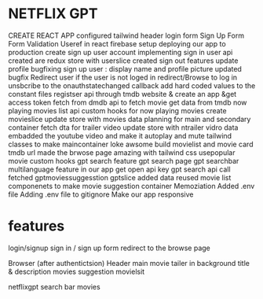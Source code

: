 # NETFLIX GPT
CREATE REACT APP
configured tailwind
header
login form
Sign Up Form
Form Validation
Useref in react 
firebase setup
deploying our app to production
create sign up user account 
implementing sign in user api
created are redux store with userslice
created sign out features
update profile
bugfixing sign up user : display name and profile picture updated
bugfix Redirect user if the user is not loged in redirect/Browse to log in 
unsbcribe to the onauthstatechanged callback
add hard coded values to the constant files
registser api through tmdb website & create an app &get access token
fetch from dmdb api to fetch movie
get data from tmdb now playing movies list api
custom hooks for now playing movies
create movieslice
update store with movies data
planning for main and secondary container
fetch dta for trailer video
update store with ntrailer vidro data
embadded the youtube video and make it autoplay and mute
tailwind classes to make maincontainer loke awsome 
build movielist and movie card tmdb url 
made the brwose page amazing with tailwind css
usepopular movie custom hooks 
gpt search feature
gpt search page
gpt searchbar
multilanguage feature in our app 
get open api key 
gpt search api call 
fetched gptmoviessuggesstion
gptslice added data
reused movie list componenets to make movie suggestion container
Memoziation
Added .env file 
Adding .env file to gitignore 
Make our app responsive 

#  features
login/signup
    sign in / sign up form
    redirect to the browse page
 
 Browser (after authentictsion)
      Header
      main movie
            tailer in background
            title & description
            movies suggestion
                  movielsit

netflixgpt
 search bar
 movies